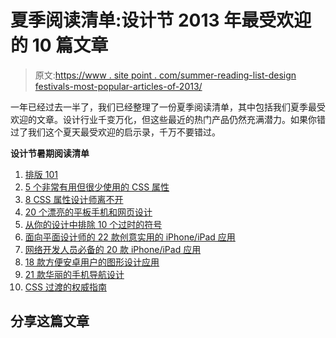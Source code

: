 # 夏季阅读清单:设计节 2013 年最受欢迎的 10 篇文章

> 原文:[https://www . site point . com/summer-reading-list-design festivals-most-popular-articles-of-2013/](https://www.sitepoint.com/summer-reading-list-designfestivals-most-popular-articles-of-2013/)

一年已经过去一半了，我们已经整理了一份夏季阅读清单，其中包括我们夏季最受欢迎的文章。设计行业千变万化，但这些最近的热门产品仍然充满潜力。如果你错过了我们这个夏天最受欢迎的启示录，千万不要错过。

**设计节暑期阅读清单**

1.  [排版 101](https://www.sitepoint.com/typography-101/)
2.  [5 个非常有用但很少使用的 CSS 属性](https://www.sitepoint.com/5-extremely-useful-but-rarely-used-css3-properties/)
3.  [8 CSS 属性设计师离不开](https://www.sitepoint.com/8-css-properties-designers-cant-live-without/)
4.  [20 个漂亮的平板手机和网页设计](https://www.sitepoint.com/20-beautiful-flat-web-and-mobile-designs/)
5.  [从你的设计中排除 10 个过时的符号](https://www.sitepoint.com/10-outdated-symbols-to-exclude-from-your-designs/)
6.  [面向平面设计师的 22 款创意实用的 iPhone/iPad 应用](https://www.sitepoint.com/22-creative-useful-iphone-apps-for-graphic-designers/)
7.  [网络开发人员必备的 20 款 iPhone/iPad 应用](https://www.sitepoint.com/20-essential-iphoneipad-apps-for-web-developers/)
8.  [18 款方便安卓用户的图形设计应用](https://www.sitepoint.com/18-handy-graphic-design-apps-for-android-owners/)
9.  [21 款华丽的手机导航设计](https://www.sitepoint.com/21-gorgeous-mobile-navigation-designs/)
10.  [CSS 过渡的权威指南](https://www.sitepoint.com/the-definitive-guide-to-css-transitions/)

## 分享这篇文章